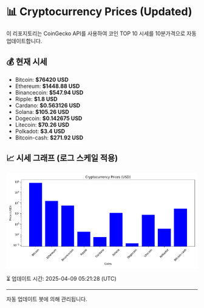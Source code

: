 
# 📊 Cryptocurrency Prices (Updated)

이 리포지토리는 CoinGecko API를 사용하여 코인 TOP 10 시세를 10분가격으로 자동 업데이트합니다.

## 💰 현재 시세
- Bitcoin: **$76420 USD**
- Ethereum: **$1448.88 USD**
- Binancecoin: **$547.94 USD**
- Ripple: **$1.8 USD**
- Cardano: **$0.563126 USD**
- Solana: **$105.26 USD**
- Dogecoin: **$0.142675 USD**
- Litecoin: **$70.26 USD**
- Polkadot: **$3.4 USD**
- Bitcoin-cash: **$271.92 USD**

## 📈 시세 그래프 (로그 스케일 적용)
![Crypto Prices](crypto_prices.png)

⏳ 업데이트 시간: 2025-04-09 05:21:28 (UTC)

---
자동 업데이트 봇에 의해 관리됩니다.
